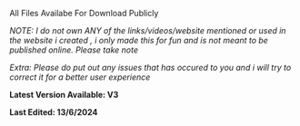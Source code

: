 All Files Availabe For Download Publicly

*NOTE: I do not own ANY of the links/videos/website mentioned or used in the website i created , i only made this for fun and is not meant to be published online.   Please take note*

*Extra: Please do put out any issues that has occured to you and i will try to correct it for a better user experience*


**Latest Version Available: V3**

**Last Edited: 13/6/2024**
